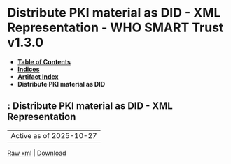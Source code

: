 # Distribute PKI material as DID - XML Representation - WHO SMART Trust v1.3.0

* [**Table of Contents**](toc.md)
* [**Indices**](indices.md)
* [**Artifact Index**](artifacts.md)
* **Distribute PKI material as DID**

## : Distribute PKI material as DID - XML Representation

| |
| :--- |
| Active as of 2025-10-27 |

[Raw xml](Requirements-DistributePKIMaterialDID.xml) | [Download](Requirements-DistributePKIMaterialDID.xml)

